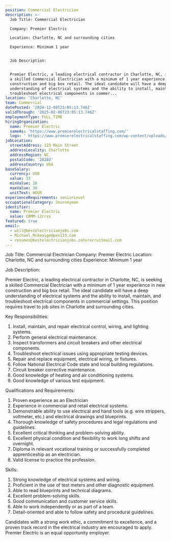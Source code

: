 ```yaml
---
position: Commercial Electrician
description: >-
  Job Title: Commercial Electrician

  Company: Premier Electric

  Location: Charlotte, NC and surrounding cities

  Experience: Minimum 1 year


  Job Description:


  Premier Electric, a leading electrical contractor in Charlotte, NC, is seeking
  a skilled Commercial Electrician with a minimum of 1 year experience in new
  construction and big box retail. The ideal candidate will have a deep
  understanding of electrical systems and the ability to install, maintain, and
  troubleshoot electrical components in commer...
location: 'Charlotte, NC'
team: Commercial
datePosted: '2024-12-08T23:05:13.746Z'
validThrough: '2025-02-06T23:05:13.746Z'
employmentType: FULL_TIME
hiringOrganization:
  name: Premier Electric
  sameAs: 'https://www.premierelectricalstaffing.com/'
  logo: ' https://www.premierelectricalstaffing.com/wp-content/uploads/2020/05/Premier-Electrical-Staffing-logo.png'
jobLocation:
  streetAddress: 123 Main Street
  addressLocality: Charlotte
  addressRegion: NC
  postalCode: '28202'
  addressCountry: USA
baseSalary:
  currency: USD
  value: 33
  minValue: 28
  maxValue: 38
  unitText: HOUR
experienceRequirements: seniorLevel
occupationalCategory: Journeyman
identifier:
  name: Premier Electric
  value: COMM-i2rrxx
featured: true
email:
  - will@bestelectricianjobs.com
  - Michael.Mckeaige@pes123.com
  - resumes@bestelectricianjobs.zohorecruitmail.com
---
```




Job Title: Commercial Electrician
Company: Premier Electric
Location: Charlotte, NC and surrounding cities
Experience: Minimum 1 year

Job Description:

Premier Electric, a leading electrical contractor in Charlotte, NC, is seeking a skilled Commercial Electrician with a minimum of 1 year experience in new construction and big box retail. The ideal candidate will have a deep understanding of electrical systems and the ability to install, maintain, and troubleshoot electrical components in commercial settings. This position requires travel to job sites in Charlotte and surrounding cities.

Key Responsibilities:

1. Install, maintain, and repair electrical control, wiring, and lighting systems.
2. Perform general electrical maintenance.
3. Inspect transformers and circuit breakers and other electrical components.
4. Troubleshoot electrical issues using appropriate testing devices.
5. Repair and replace equipment, electrical wiring, or fixtures.
6. Follow National Electrical Code state and local building regulations.
7. Circuit breaker corrective maintenance.
8. Good knowledge of heating and air conditioning systems.
9. Good knowledge of various test equipment.

Qualifications and Requirements:

1. Proven experience as an Electrician
2. Experience in commercial and retail electrical systems.
3. Demonstrable ability to use electrical and hand tools (e.g. wire strippers, voltmeter, etc.) and electrical drawings and blueprints.
4. Thorough knowledge of safety procedures and legal regulations and guidelines.
5. Excellent critical thinking and problem-solving ability.
6. Excellent physical condition and flexibility to work long shifts and overnight.
7. Diploma in relevant vocational training or successfully completed apprenticeship as an electrician.
8. Valid license to practice the profession.

Skills:

1. Strong knowledge of electrical systems and wiring.
2. Proficient in the use of test meters and other diagnostic equipment.
3. Able to read blueprints and technical diagrams.
4. Excellent problem-solving skills.
5. Good communication and customer service skills.
6. Able to work independently or as part of a team.
7. Detail-oriented and able to follow safety and procedural guidelines.

Candidates with a strong work ethic, a commitment to excellence, and a proven track record in the electrical industry are encouraged to apply. Premier Electric is an equal opportunity employer.
